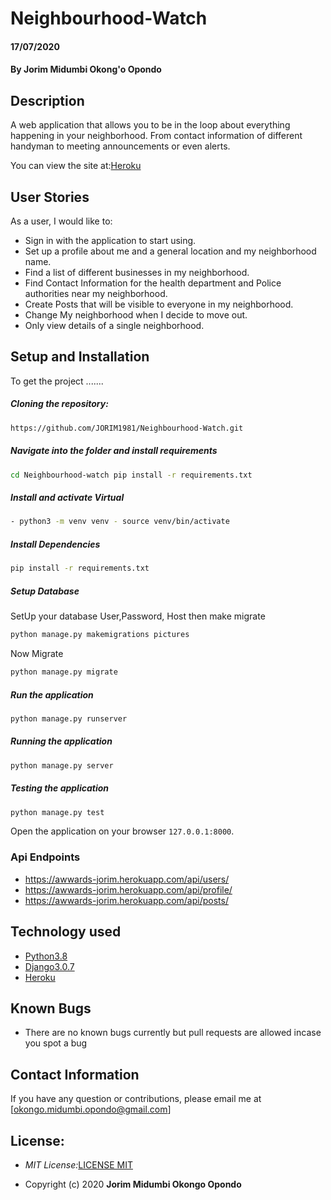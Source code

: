 

# Neighbourhood-Watch

#### 17/07/2020
#### By **Jorim Midumbi Okong'o Opondo**

## Description
A web application that allows you to be in the loop about everything happening in your neighborhood. From contact information of different handyman to meeting announcements or even alerts.

You can view the site at:[Heroku]()


## User Stories
As a user, I would like to:
* Sign in with the application to start using.
* Set up a profile about me and a general location and my neighborhood name.
* Find a list of different businesses in my neighborhood.
* Find Contact Information for the health department and Police authorities near my neighborhood.
* Create Posts that will be visible to everyone in my neighborhood.
* Change My neighborhood when I decide to move out.
* Only view details of a single neighborhood.
  

  
## Setup and Installation  
To get the project ....... 
  
##### Cloning the repository:  
 ```bash 
 https://github.com/JORIM1981/Neighbourhood-Watch.git 
```
##### Navigate into the folder and install requirements  
 ```bash 
cd Neighbourhood-watch pip install -r requirements.txt 
```
##### Install and activate Virtual  
 ```bash 
- python3 -m venv venv - source venv/bin/activate 
```  
##### Install Dependencies  
 ```bash 
 pip install -r requirements.txt 
```  
 ##### Setup Database  
  SetUp your database User,Password, Host then make migrate  
 ```bash 
python manage.py makemigrations pictures 
 ``` 
 Now Migrate  
 ```bash 
 python manage.py migrate 
```
##### Run the application  
 ```bash 
 python manage.py runserver 
``` 
##### Running the application  
 ```bash 
 python manage.py server 
```
##### Testing the application  
 ```bash 
 python manage.py test 
```
Open the application on your browser `127.0.0.1:8000`. 

### Api Endpoints
 * https://awwards-jorim.herokuapp.com/api/users/
 * https://awwards-jorim.herokuapp.com/api/profile/
 * https://awwards-jorim.herokuapp.com/api/posts/

  




## Technology used

* [Python3.8](https://www.python.org/)
* [Django3.0.7](https://docs.djangoproject.com/en/2.2/)
* [Heroku](https://heroku.com)


## Known Bugs
* There are no known bugs currently but pull requests are allowed incase you spot a bug

## Contact Information 

If you have any question or contributions, please email me at [okongo.midumbi.opondo@gmail.com]

## License:

- _MIT License:_[LICENSE MIT](./LICENSE)

- Copyright (c) 2020 **Jorim Midumbi Okongo Opondo**


